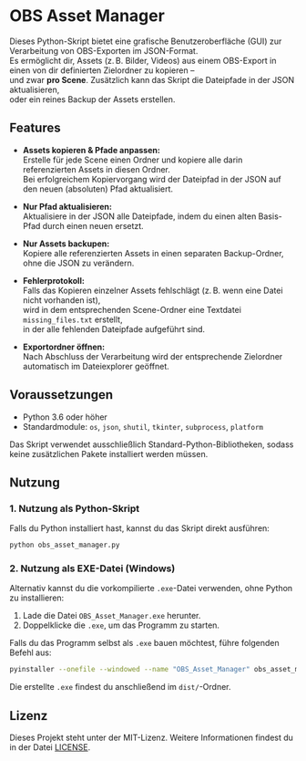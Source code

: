 # OBS Asset Manager

Dieses Python-Skript bietet eine grafische Benutzeroberfläche (GUI) zur Verarbeitung von OBS-Exporten im JSON-Format.  
Es ermöglicht dir, Assets (z. B. Bilder, Videos) aus einem OBS-Export in einen von dir definierten Zielordner zu kopieren –  
und zwar **pro Scene**. Zusätzlich kann das Skript die Dateipfade in der JSON aktualisieren,  
oder ein reines Backup der Assets erstellen.

## Features

- **Assets kopieren & Pfade anpassen:**  
  Erstelle für jede Scene einen Ordner und kopiere alle darin referenzierten Assets in diesen Ordner.  
  Bei erfolgreichem Kopiervorgang wird der Dateipfad in der JSON auf den neuen (absoluten) Pfad aktualisiert.
  
- **Nur Pfad aktualisieren:**  
  Aktualisiere in der JSON alle Dateipfade, indem du einen alten Basis-Pfad durch einen neuen ersetzt.
  
- **Nur Assets backupen:**  
  Kopiere alle referenzierten Assets in einen separaten Backup-Ordner, ohne die JSON zu verändern.

- **Fehlerprotokoll:**  
  Falls das Kopieren einzelner Assets fehlschlägt (z. B. wenn eine Datei nicht vorhanden ist),  
  wird in dem entsprechenden Scene-Ordner eine Textdatei `missing_files.txt` erstellt,  
  in der alle fehlenden Dateipfade aufgeführt sind.

- **Exportordner öffnen:**  
  Nach Abschluss der Verarbeitung wird der entsprechende Zielordner automatisch im Dateiexplorer geöffnet.

## Voraussetzungen

- Python 3.6 oder höher  
- Standardmodule: `os`, `json`, `shutil`, `tkinter`, `subprocess`, `platform`

Das Skript verwendet ausschließlich Standard-Python-Bibliotheken, sodass keine zusätzlichen Pakete installiert werden müssen.

## Nutzung

### **1. Nutzung als Python-Skript**
Falls du Python installiert hast, kannst du das Skript direkt ausführen:

```bash
python obs_asset_manager.py
```

### **2. Nutzung als EXE-Datei (Windows)**
Alternativ kannst du die vorkompilierte `.exe`-Datei verwenden, ohne Python zu installieren:
1. Lade die Datei `OBS_Asset_Manager.exe` herunter.
2. Doppelklicke die `.exe`, um das Programm zu starten.

Falls du das Programm selbst als `.exe` bauen möchtest, führe folgenden Befehl aus:

```bash
pyinstaller --onefile --windowed --name "OBS_Asset_Manager" obs_asset_manager.py
```

Die erstellte `.exe` findest du anschließend im `dist/`-Ordner.

## Lizenz

Dieses Projekt steht unter der MIT-Lizenz. Weitere Informationen findest du in der Datei [LICENSE](LICENSE).


